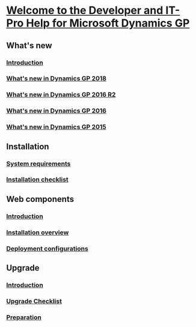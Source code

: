 # [Welcome to the Developer and IT-Pro Help for Microsoft Dynamics GP](index.md)
## What's new
### [Introduction](whats-new/introduction.md)
### [What's new in Dynamics GP 2018](whats-new/whats-new-in-gp-2018.md)
### [What's new in Dynamics GP 2016 R2](whats-new/whats-new-in-dynamics-gp-2016-r2.md)
### [What's new in Dynamics GP 2016](whats-new/whats-new-in-dynamics-gp-2016.md)
### [What's new in Dynamics GP 2015](whats-new/whats-new-in-dynamics-gp-2015.md)
## Installation
### [System requirements](upgrade/system-requirements.md)
### [Installation checklist](installation/checklist.md)
## Web components
### [Introduction](web-components/introduction.md)
### [Installation overview](web-components/installation-overview.md)
### [Deployment configurations](web-components/deployment-configurations.md)
## Upgrade
### [Introduction](upgrade/introduction.md)
### [Upgrade Checklist](upgrade/upgrade-checklist.md)
### [Preparation](upgrade/preparation.md)

